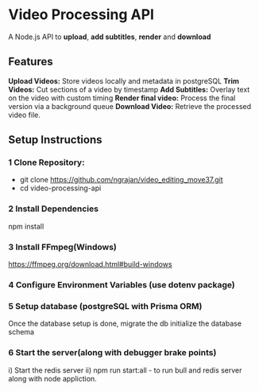 # Video Processing API

A Node.js API to **upload**, **add subtitles**, **render** and **download**

## Features

**Upload Videos:** Store videos locally and metadata in postgreSQL
**Trim Videos:** Cut sections of a video by timestamp
**Add Subtitles:** Overlay text on the video with custom timing
**Render final video:** Process the final version via a background queue
**Download Video:** Retrieve the processed video file.

## Setup Instructions

### 1 Clone Repository:

- git clone https://github.com/ngrajan/video_editing_move37.git
- cd video-processing-api

### 2 Install Dependencies

npm install

### 3 Install FFmpeg(Windows)

https://ffmpeg.org/download.html#build-windows

### 4 Configure Environment Variables (use dotenv package)

### 5 Setup database (postgreSQL with Prisma ORM)

Once the database setup is done, migrate the db initialize the database schema

### 6 Start the server(along with debugger brake points)

i) Start the redis server
ii) npm run start:all - to run bull and redis server along with node appliction.
